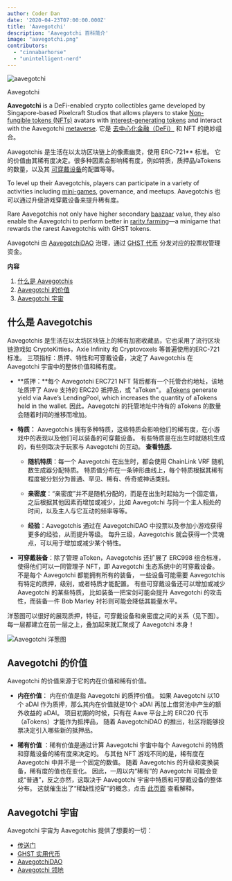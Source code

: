 ```yaml
---
author: Coder Dan
date: '2020-04-23T07:00:00.000Z'
title: 'Aavegotchi'
description: 'Aavegotchi 百科简介'
image: "aavegotchi.png"
contributors:
  - "cinnabarhorse"
  - "unintelligent-nerd"
---
```


<div class="headerImageContainer">
<img class="headerImage" src="/aavegotchi.png" alt="aavegotchi" />
<p class="headerImageText">Aavegotchi</p>
</div>

**Aavegotchi** is a DeFi-enabled crypto collectibles game developed by Singapore-based Pixelcraft Studios that allows players to stake [Non-fungible tokens (NFTs)](/glossary#non-fungible-token) avatars with [interest-generating tokens](/spirit-force) and interact with the Aavegotchi [metaverse](/gotchiverse). 它是 [去中心化金融（DeFi）](/glossary#defi-101) 和 NFT 的绝妙组合。

Aavegotchis 是生活在以太坊区块链上的像素幽灵，使用
ERC-721** 标准。 它的价值由其稀有度决定。很多种因素会影响稀有度，例如特质，质押品/aTokens 的数量，以及其 [可穿戴设备](/traits)的配置等等。</p> 

To level up their Aavegotchis, players can participate in a variety of activities including [mini-games](/minigames), governance, and meetups. Aavegotchis 也可以通过升级游戏穿戴设备来提升稀有度。 

Rare Aavegotchis not only have higher secondary [baazaar](/baazaar) value, they also enable the Aavegotchi to perform better in [rarity farming](/rarity-farming)—a minigame that rewards the rarest Aavegotchis with GHST tokens. 

Aavegotchi 由 [AavegotchiDAO](/dao) 治理，通过 [GHST 代币](/ghst) 分发对应的投票权管理资金。

<div class="contentsBox">

**内容**

<ol>
<li><a href=#about-aavegotchis>什么是 Aavegotchis</a></li>
<li><a href=#aavegotchi-value>Aavegotchi 的价值</a></li>
<li><a href=#the-aavegotchi-universe>Aavegotchi 宇宙</a></li>
</ol>

</div>

## 什么是 Aavegotchis

Aavegotchis 是生活在以太坊区块链上的稀有加密收藏品，它也采用了流行区块链游戏如 CryptoKitties，Axie Infinity 和 Cryptovoxels 等普遍使用的ERC-721标准。 三项指标：质押、特性和可穿戴设备，决定了 Aavegotchis 在 Aavegotchi 宇宙中的整体价值和稀有度。

*  **质押：**每个 Aavegotchi ERC721 NFT 背后都有一个托管合约地址，该地址质押了 Aave 支持的 ERC20 抵押品，或 "aToken"。 [aTokens](/spirit-force) generate yield via Aave’s LendingPool, which increases the quantity of aTokens held in the wallet. 因此，Aavegotchi 的托管地址中持有的 aTokens 的数量会随着时间的推移而增加。 

*  **特质：** Aavegotchis 拥有多种特质，这些特质会影响他们的稀有度，在小游戏中的表现以及他们可以装备的可穿戴设备。 有些特质是在出生时就随机生成的，有些则取决于玩家与 Aavegotchi 的互动。 **查看[特质](/traits).**
  
      * **随机特质**：每一个 Aavegotchi 在出生时，都会使用 ChainLink VRF 随机数生成器分配特质。 特质值分布在一条钟形曲线上，每个特质根据其稀有程度被分划分为普通、罕见、稀有、传奇或神话类别。

    *  **亲密度**：“亲密度”并不是随机分配的，而是在出生时起始为一个固定值，之后根据其他因素而增加或减少，比如 Aavegotchi 与同一个主人相处的时间，以及主人与它互动的频率等等。

    *  **经验**：Aavegotchis 通过在 AavegotchiDAO 中投票以及参加小游戏获得更多的经验，从而提升等级。 每升三级，Aavegotchis 就会获得一个灵魂点，可以用于增加或减少某个特性。

* **可穿戴装备**：除了管理 aToken，Aavegotchis 还扩展了 ERC998 组合标准，使得他们可以一同管理子 NFT，即 Aavegotchi 生态系统中的可穿戴设备。 不是每个 Aavegotchi 都能拥有所有的装备， 一些设备可能需要 Aavegotchis 有特定的质押，级别，或者特质才能配置。 有些可穿戴设备还可以增加或减少 Aavegotchi 的某些特质， 比如装备一把宝剑可能会提升 Aavegotchi 的攻击性，而装备一件 Bob Marley 衬衫则可能会降低其能量水平。

洋葱图可以很好的展现质押，特征，可穿戴设备和亲密度之间的关系（见下图）。 每一层都建立在前一层之上，叠加起来就汇聚成了 Aavegotchi 本身！

<img class = "bodyImage" src = "/introduction/aavegotchi-onion-diagram.png" alt = "Aavegotchi 洋葱图" />



## Aavegotchi 的价值

Aavegotchi 的价值来源于它的内在价值和稀有价值。

* **内在价值**： 内在价值是指 Aavegotchi 的质押价值。 如果 Aavegotchi 以10个 aDAI 作为质押，那么其内在价值就是10个 aDAI 再加上借贷池中产生的额外收益的 aDAI。 项目初期的时候，只有在 Aave 平台上的 ERC20 代币（aTokens）才能作为抵押品， 随着 AavegotchiDAO 的推出，社区将能够投票决定引入哪些新的抵押品。 

* **稀有价值** ：稀有价值是通过计算 Aavegotchi 宇宙中每个 Aavegotchi 的特质和穿戴设备的稀有度来决定的。 与其他 NFT 游戏不同的是，稀有度在 Aavegotchi 中并不是一个固定的数值。 随着 Aavegotchis 的升级和变换装备，稀有度的值也在变化。 因此，一周以内“稀有”的 Aavegotchi 可能会变成“普通”，反之亦然，这取决于 Aavegotchi 宇宙中特质和可穿戴设备的整体分布。 这就催生出了“稀缺性挖矿”的概念，点击 [此页面](/rarity-farming) 查看解释。



## Aavegotchi 宇宙

Aavegotchi 宇宙为 Aavegotchis 提供了想要的一切：

* [传送门](/portals)
* [GHST 实用代币](/ghst)
* [AavegotchiDAO](/dao)
* [Aavegotchi 领地](/metaverse)